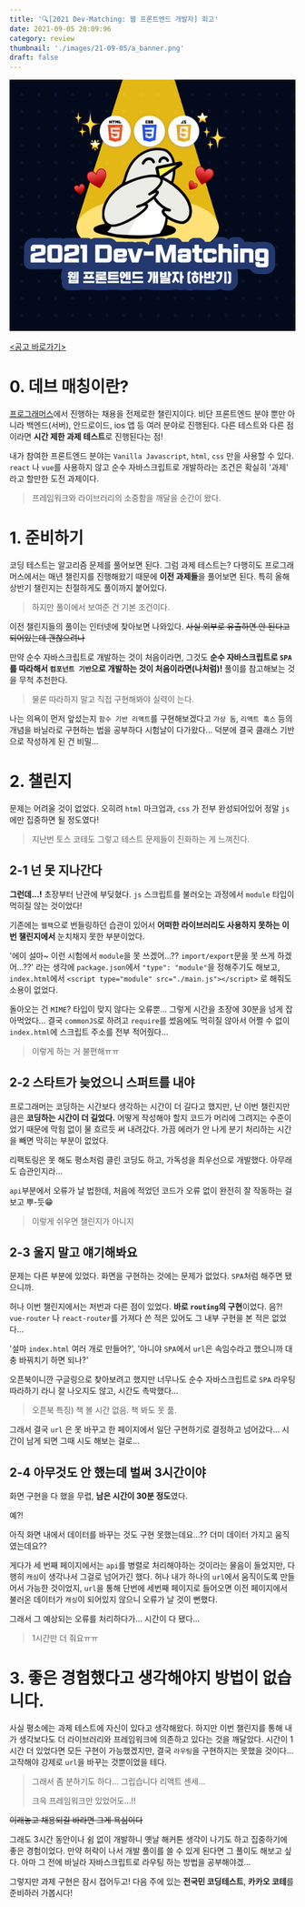 ```yaml
---
title: '🔍[2021 Dev-Matching: 웹 프론트엔드 개발자] 회고'
date: 2021-09-05 20:09:96
category: review
thumbnail: './images/21-09-05/a_banner.png'
draft: false
---
```


![banner](images/21-09-05/b_banner.png)

[<공고 바로가기>](https://programmers.co.kr/competitions/1582)

# 0. 데브 매칭이란?

[프로그래머스](https://programmers.co.kr/competitions)에서 진행하는 채용을 전제로한 챌린지이다.
비단 프론트엔드 분야 뿐만 아니라 백엔드(서버), 안드로이드, ios 앱 등 여러 분야로 진행된다. 다른 테스트와 다른 점이라면 **시간 제한 과제 테스트**로 진행된다는 점!

내가 참여한 프론트엔드 분야는 `Vanilla Javascript`, `html`, `css` 만을 사용할 수 있다. `react` 나 `vue`를 사용하지 않고 순수 자바스크립트로 개발하라는 조건은 확실히 '과제' 라고 할만한 도전 과제이다.

> 프레임워크와 라이브러리의 소중함을 깨달을 순간이 왔다.

# 1. 준비하기

코딩 테스트는 알고리즘 문제를 풀어보면 된다. 그럼 과제 테스트는?
다행히도 프로그래머스에서는 매년 챌린지를 진행해왔기 때문에 **이전 과제들**을 풀어보면 된다. 특히 올해 상반기 챌린지는 친절하게도 풀이까지 붙어있다.

> 하지만 풀이에서 보여준 건 기본 조건이다.

이전 챌린지들의 풀이는 인터넷에 찾아보면 나와있다.
~~사실 외부로 유출하면 안 된다고 되어있는데 괜찮으려나~~

만약 순수 자바스크립트로 개발하는 것이 처음이라면, 그것도 **순수 자바스크립트로 `SPA` 를 따라해서 `컴포넌트 기반`으로 개발하는 것이 처음이라면(나처럼)!** 풀이를 참고해보는 것을 무척 추천한다.

> 물론 따라하지 말고 직접 구현해봐야 실력이 는다.

나는 의욕이 먼저 앞섰는지 `함수 기반 리액트`를 구현해보겠다고 `가상 돔`, `리액트 훅스` 등의 개념을 바닐라로 구현하는 법을 공부하다 시험날이 다가왔다... 덕분에 결국 클래스 기반으로 작성하게 된 건 비밀...

# 2. 챌린지

문제는 어려울 것이 없었다. 오히려 `html` 마크업과, `css` 가 전부 완성되어있어 정말 `js`에만 집중하면 될 정도였다!

> 지난번 토스 코테도 그렇고 테스트 문제들이 진화하는 게 느껴진다.

## 2-1 넌 못 지나간다

**그런데...!** 초장부터 난관에 부딪혔다. `js` 스크립트를 불러오는 과정에서 `module` 타입이 먹히질 않는 것이었다!

기존에는 `웹팩`으로 번들링하던 습관이 있어서 **어떠한 라이브러리도 사용하지 못하는 이번 챌린지에서** 눈치채지 못한 부분이었다.

'에이 설마~ 이런 시험에서 `module`을 못 쓰겠어...?? `import/export`문을 못 쓰게 하겠어...??' 라는 생각에 `package.json`에서 `"type": "module"`을 정해주기도 해보고, `index.html`에서 `<script type="module" src="./main.js"></script>` 로 해줘도 소용이 없었다.

돌아오는 건 `MIME`? 타입이 맞지 않다는 오류뿐... 그렇게 시간을 초장에 30분을 넘게 잡아먹었다... 결국 `commonJS`로 하려고 `require`를 썼음에도 먹히질 않아서 어쩔 수 없이 `index.html`에 스크립트 주소를 전부 적어줬다...

> 이렇게 하는 거 불편해ㅠㅠ

## 2-2 스타트가 늦었으니 스퍼트를 내야

프로그래머는 코딩하는 시간보다 생각하는 시간이 더 길다고 했지만, 난 이번 챌린지만큼은 **코딩하는 시간이 더 길었다.** 어떻게 작성해야 할지 코드가 머리에 그려지는 수준이었기 때문에 막힘 없이 물 흐르듯 써 내려갔다. 가끔 에러가 안 나게 분기 처리하는 시간을 빼면 막히는 부분이 없었다.

리팩토링은 못 해도 평소처럼 클린 코딩도 하고, 가독성을 최우선으로 개발했다. 아무래도 습관인지라...

`api`부분에서 오류가 날 법한데, 처음에 적었던 코드가 오류 없이 완전히 잘 작동하는 걸 보고 뿌-듯😁

> 이렇게 쉬우면 챌린지가 아니지

## 2-3 울지 말고 얘기해봐요

문제는 다른 부분에 있었다. 화면을 구현하는 것에는 문제가 없었다. `SPA`처럼 해주면 됐으니까.

허나 이번 챌린지에서는 저번과 다른 점이 있었다. **바로 `routing`의 구현**이었다.
음?! `vue-router` 나 `react-router`를 가져다 쓴 적은 있어도 그 내부 구현을 본 적은 없었다...

'설마 `index.html` 여러 개로 만들어?', '아니야 `SPA`에서 `url`은 속임수라고 했으니까 대충 바꿔치기 하면 되나?'

오픈북이니깐 구글링으로 찾아보려고 했지만 너무나도 순수 자바스크립트로 `SPA` 라우팅 따라하기 라니 잘 나오지도 않고, 시간도 촉박했다...

> 오픈북 특징) 책 볼 시간 없음. 책 봐도 못 풂.

그래서 결국 `url` 은 못 바꾸고 한 페이지에서 일단 구현하기로 결정하고 넘어갔다... 시간이 남게 되면 그때 시도 해보는 걸로...

## 2-4 아무것도 안 했는데 벌써 3시간이야

화면 구현을 다 했을 무렵, **남은 시간이 30분 정도**였다.

예?!

아직 화면 내에서 데이터를 바꾸는 것도 구현 못했는데요...??
더미 데이터 가지고 움직였는데요??

게다가 세 번째 페이지에서는 `api`를 병렬로 처리해야하는 것이라는 물음이 들었지만, 다행히 `캐싱`이 생각나서 그걸로 넘어가긴 했다.
허나 내가 하나의 `url`에서 움직이도록 만들어서 가능한 것이었지, `url`을 통해 단번에 세번째 페이지로 들어오면 이전 페이지에서 불러온 데이터가 `캐싱`이 되어있지 않으니 오류가 날 것이 뻔했다.

그래서 그 예상되는 오류를 처리하다가... 시간이 다 됐다...

> 1시간만 더 줘요ㅠㅠ

# 3. 좋은 경험했다고 생각해야지 방법이 없습니다.

사실 평소에는 과제 테스트에 자신이 있다고 생각해왔다. 하지만 이번 챌린지를 통해 내가 생각보다도 더 라이브러리와 프레임워크에 의존하고 있다는 것을 깨달았다.
시간이 1시간 더 있었다면 모든 구현이 가능했겠지만, 결국 `라우팅`을 구현하지는 못했을 것이다... 고작해야 강제로 `url`을 바꾸는 것뿐이었을 테다.

> 그래서 좀 분하기도 하다... 그립습니다 리액트 센세...
>
> 크윽 프레임워크만 있었어도...!!

~~이래놓고 채용되길 바라면 그게 욕심이다~~

그래도 3시간 동안이나 쉼 없이 개발하니 옛날 해커톤 생각이 나기도 하고 집중하기에 좋은 경험이었다. 만약 허락이 나서 개발 풀이를 쓸 수 있게 된다면 그 풀이도 해보고 싶다. 아마 그 전에 바닐라 자바스크립트로 라우팅 하는 방법을 공부해야겠...

그렇지만 과제 구현은 잠시 접어두고! 다음 주에 있는 **전국민 코딩테스트**, **카카오 코테**를 준비하러 가봅시다!
